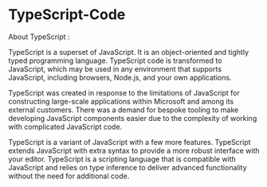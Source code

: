 # TypeScript-Code

About TypeScript : 

TypeScript is a superset of JavaScript. It is an object-oriented and tightly typed programming language. TypeScript code is transformed to JavaScript, which may be used in any environment that supports JavaScript, including browsers, Node.js, and your own applications.

TypeScript was created in response to the limitations of JavaScript for constructing large-scale applications within Microsoft and among its external customers. There was a demand for bespoke tooling to make developing JavaScript components easier due to the complexity of working with complicated JavaScript code.
 
TypeScript is a variant of JavaScript with a few more features. TypeScript extends JavaScript with extra syntax to provide a more robust interface with your editor. TypeScript is a scripting language that is compatible with JavaScript and relies on type inference to deliver advanced functionality without the need for additional code.
